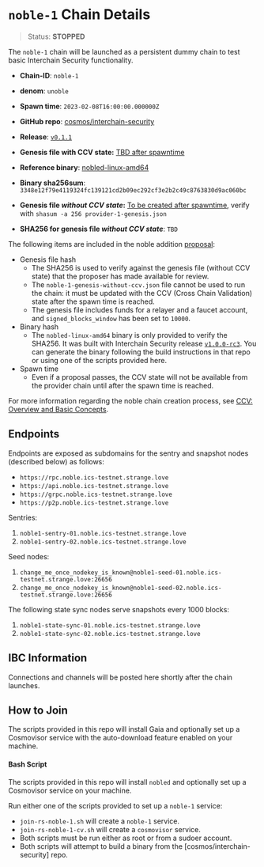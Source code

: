 
# `noble-1` Chain Details

> Status: **STOPPED**

The `noble-1` chain will be launched as a persistent dummy chain to test basic Interchain Security functionality.

* **Chain-ID**: `noble-1`
* **denom**: `unoble`
* **Spawn time**: `2023-02-08T16:00:00.000000Z`
* **GitHub repo**: [cosmos/interchain-security](https://github.com/strangelove-ventures/noble)
* **Release**: [`v0.1.1`](https://github.com/strangelove-ventures/noble/releases/tag/v0.1.1)
* **Genesis file with CCV state:** [TBD after spawntime](noble-1-genesis.json)

* **Reference binary**: [nobled-linux-amd64](nobled-linux-amd64)
* **Binary sha256sum**: `3348e12f79e4119324fc139121cd2b09ec292cf3e2b2c49c8763830d9ac060bc`
* **Genesis file _without CCV state_:** [To be created after spawntime](noble-1-genesis-without-ccv.json), verify with `shasum -a 256 provider-1-genesis.json`
* **SHA256 for genesis file _without CCV state_**: `TBD`

The following items are included in the noble addition [proposal](https://explorer.noble.ics-testnet.strange.love/provider-1/gov/15):

* Genesis file hash
  * The SHA256 is used to verify against the genesis file (without CCV state) that the proposer has made available for review.
  * The `noble-1-genesis-without-ccv.json` file cannot be used to run the chain: it must be updated with the CCV (Cross Chain Validation) state after the spawn time is reached.
  * The genesis file includes funds for a relayer and a faucet account, and `signed_blocks_window` has been set to `10000`.
* Binary hash
  * The `nobled-linux-amd64` binary is only provided to verify the SHA256. It was built with Interchain Security release [`v1.0.0-rc3`](https://github.com/cosmos/interchain-security/releases/tag/v1.0.0-rc3). You can generate the binary following the build instructions in that repo or using one of the scripts provided here.
* Spawn time
  * Even if a proposal passes, the CCV state will not be available from the provider chain until after the spawn time is reached.

For more information regarding the noble chain creation process, see [CCV: Overview and Basic Concepts](https://github.com/cosmos/ibc/blob/main/spec/app/ics-028-cross-chain-validation/overview_and_basic_concepts.md).

## Endpoints

Endpoints are exposed as subdomains for the sentry and snapshot nodes (described below) as follows:

* `https://rpc.noble.ics-testnet.strange.love`
* `https://api.noble.ics-testnet.strange.love`
* `https://grpc.noble.ics-testnet.strange.love`
* `https://p2p.noble.ics-testnet.strange.love`

Sentries:

1. `noble1-sentry-01.noble.ics-testnet.strange.love`
2. `noble1-sentry-02.noble.ics-testnet.strange.love`

Seed nodes:

1. `change_me_once_nodekey_is_known@noble1-seed-01.noble.ics-testnet.strange.love:26656`
2. `change_me_once_nodekey_is_known@noble1-seed-02.noble.ics-testnet.strange.love:26656`

The following state sync nodes serve snapshots every 1000 blocks:

1. `noble1-state-sync-01.noble.ics-testnet.strange.love`
1. `noble1-state-sync-02.noble.ics-testnet.strange.love`

## IBC Information

Connections and channels will be posted here shortly after the chain launches.

## How to Join

The scripts provided in this repo will install Gaia and optionally set up a Cosmovisor service with the auto-download feature enabled on your machine.

#### Bash Script

The scripts provided in this repo will install `nobled` and optionally set up a Cosmovisor service on your machine. 

Run either one of the scripts provided to set up a `noble-1` service:
* `join-rs-noble-1.sh` will create a `noble-1` service.
* `join-rs-noble-1-cv.sh` will create a `cosmovisor` service.
* Both scripts must be run either as root or from a sudoer account.
* Both scripts will attempt to build a binary from the [cosmos/interchain-security] repo.

